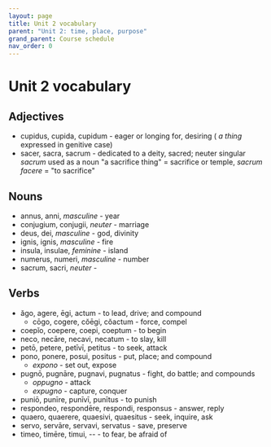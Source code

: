 ```yaml
---
layout: page
title: Unit 2 vocabulary
parent: "Unit 2: time, place, purpose"
grand_parent: Course schedule
nav_order: 0
---
```



# Unit 2 vocabulary

## Adjectives

- cupidus, cupida, cupidum - eager or longing for, desiring ( *a thing* expressed in genitive case)
- sacer, sacra, sacrum - dedicated to a deity, sacred; neuter singular *sacrum* used as a noun "a sacrifice thing" =  sacrifice or temple, *sacrum facere* = "to sacrifice"

## Nouns

- annus, anni, *masculine* - year
- conjugium, conjugii, *neuter* - marriage
- deus, dei, *masculine* - god, divinity
- ignis, ignis, *masculine* - fire
- insula, insulae, *feminine* - island
- numerus, numeri, *masculine* - number
- sacrum, sacri, *neuter* -

## Verbs

- ăgo, agere, ēgi, actum - to lead, drive; and compound
    - cōgo, cogere, cŏēgi, cŏactum - force, compel
- coepĭo, coepere, coepi, coeptum - to begin
- neco, necāre, necavi, necatum - to slay, kill
- petō, petere, petīvī, petitus - to seek, attack
- pono, ponere, posui, positus - put, place; and compound
    - *expono* - set out, expose
- pugnō, pugnāre, pugnavi, pugnatus - fight, do battle; and compounds
    - *oppugno* - attack
    - *expugno* - capture, conquer
- puniō, punīre, punīvī, punītus - to punish    
- respondeo, respondēre, respondi, responsus - answer, reply    
- quaero, quaerere, quaesivi, quaesitus - seek, inquire, ask
- servo, servāre, servavi, servatus - save, preserve
- timeo, timēre, timui, --  - to fear, be afraid of
